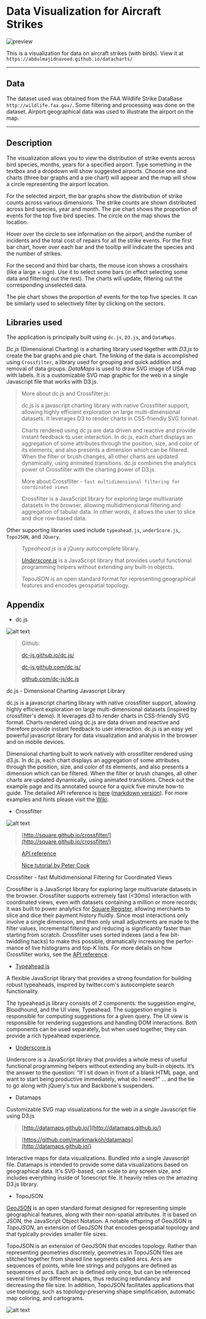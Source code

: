 # Data Visualization for Aircraft Strikes

![preview](preview/img0.png)

This is a visualization for data on aircraft strikes (with birds). View it at `https://abdulmajidnaveed.github.io/datacharts/`

---
## Data
The dataset used was obtained from the FAA Wildlife Strike DataBase `http://wildlife.faa.gov/`.
Some filtering and processing was done on the dataset. Airport geographical data was used to illustrate the airport on the map.

---
## Description
The visualization allows you to view the distribution of strike events across bird species, months, years for a specified airport.
Type something in the textbox and a dropdown will show suggested airports. Choose one and charts (three bar graphs and a pie chart) will appear and the map will show a circle representing the airport location.

For the selected airport, the bar graphs show the distribution of strike counts across various dimensions. The strike counts are shown distributed across bird species, year and month. The pie chart shows the proportion of events for the top five bird species. The circle on the map shows the location.

Hover over the circle to see information on the airport, and the number of incidents and the total cost of repairs for all the strike events.
For the first bar chart, hover over each bar and the tooltip will indicate the species and the number of strikes.

For the second and third bar charts, the mouse icon shows a crosshairs (like a large + sign). Use it to select some bars (in effect selecting some data and filtering out the rest). The charts will update, filtering out the corresponding unselected data.

The pie chart shows the proportion of events for the top five species. It can be similarly used to selectively filter by clicking on the sectors.


## Libraries used
The application is principally built using `dc.js`, `D3.js`, and `DataMaps`.

_Dc.js_ (Dimensional Charting) is a charting library used together with _D3.js_ to create the bar graphs and pie chart.
The linking of the data is accomplished using `Crossfilter`, a library used for grouping and quick addition and removal of data groups.
_DataMaps_ is used to draw SVG image of USA map with labels. It is a customizable SVG map graphic for the web in a single Javascript file that works with D3.js.

>More about dc.js and Crossfilter.js:
>
>dc.js is a javascript charting library with native Crossfilter support, allowing highly efficient exploration on large multi-dimensional datasets. It leverages D3 to render charts in CSS-friendly SVG format.
>
>Charts rendered using dc.js are data driven and reactive and provide instant feedback to user interaction. In dc.js, each chart displays an aggregation of some attributes through the position, size, and color of its elements, and also presents a dimension which can be filtered. When the filter or brush changes, all other charts are updated dynamically, using animated transitions. dc.js combines the analytics power of Crossfilter with the charting power of D3.js.
>
>More about Crossfilter - `fast multidimensional filtering for coordinated views`
>
>Crossfilter is a JavaScript library for exploring large multivariate datasets in the browser, allowing multidimensional filtering and aggregation of tabular data. In other words, it allows the user to slice and dice row-based data.

Other supporting libraries used include `typeahead.js`, `underScore.js`, `TopoJSON`, 
and `JQuery`.

>_Typeahead.js_ is a jQuery autocomplete library.
>
>[_Underscore.js_](`http://underscorejs.org/`) is a JavaScript library that provides useful functional programming helpers without extending any built-in objects.
>
>_TopoJSON_ is an open standard format for representing geographical features and encodes geospatial topology.


## Appendix

* dc.js

![alt text](http://dc-js.github.io/dc.js/dc.logo.png "dc.js Logo ")

> Github:
>
>[dc-js.github.io/dc.js/](http://dc-js.github.io/dc.js/ "dc.js on github")
> 
>[dc-js.github.com/dc.js/](http://dc-js.github.com/dc.js/ "dc.js on github")
>
>[github.com/dc-js/dc.js](https://github.com/dc-js/dc.js "dc.js on github")

dc.js - Dimensional Charting Javascript Library

dc.js is a javascript charting library with native crossfilter support, allowing highly efficient exploration on large multi-dimensional datasets (inspired by crossfilter's demo). It leverages d3 to render charts in CSS-friendly SVG format. Charts rendered using dc.js are data driven and reactive and therefore provide instant feedback to user interaction.
dc.js is an easy yet powerful javascript library for data visualization and analysis in the browser and on mobile devices.

Dimensional charting built to work natively with crossfilter rendered using d3.js. In dc.js, each chart displays an aggregation of some attributes through the position, size, and color of its elements, and also presents a dimension which can be filtered. When the filter or brush changes, all other charts are updated dynamically, using animated transitions.
Check out the example page and its annotated source for a quick five minute how-to guide. The detailed API reference is [here](http://dc-js.github.io/dc.js/docs/html/) 
([markdown version](https://github.com/dc-js/dc.js/blob/develop/web/docs/api-latest.md)). For more examples and hints please visit the [Wiki](https://github.com/dc-js/dc.js/wiki).


* Crossfilter

![alt text](https://www.psdmockups.com/wp-content/uploads/2016/07/crossfilter-by-square.jpg "CF")

> [http://square.github.io/crossfilter/](http://square.github.io/crossfilter/)

> [API reference](https://github.com/square/crossfilter/wiki/API-Reference)

> [Nice tutorial by Peter Cook](http://animateddata.co.uk/articles/crossfilter/)

Crossfilter - fast Multidimensional Filtering for Coordinated Views

Crossfilter is a JavaScript library for exploring large multivariate datasets in the browser. Crossfilter supports extremely fast (<30ms) interaction with coordinated views, even with datasets containing a million or more records; it was built to power analytics for [Square Register](https://squareup.com/register), allowing merchants to slice and dice their payment history fluidly.
Since most interactions only involve a single dimension, and then only small adjustments are made to the filter values, incremental filtering and reducing is significantly faster than starting from scratch. Crossfilter uses sorted indexes (and a few bit-twiddling hacks) to make this possible, dramatically increasing the perfor­mance of live histograms and top-K lists. For more details on how Crossfilter works, see the [API reference](https://github.com/square/crossfilter/wiki/API-Reference).

* [Typeahead.js](https://github.com/twitter/typeahead.js/) 

A flexible JavaScript library that provides a strong foundation for building robust typeaheads, inspired by twitter.com's autocomplete search functionality.

The typeahead.js library consists of 2 components: the suggestion engine, Bloodhound, and the UI view, Typeahead. The suggestion engine is responsible for computing suggestions for a given query. The UI view is responsible for rendering suggestions and handling DOM interactions. Both components can be used separately, but when used together, they can provide a rich typeahead experience.

* [Underscore.js](`http://underscorejs.org/`)

Underscore is a JavaScript library that provides a whole mess of useful functional programming helpers without extending any built-in objects. It’s the answer to the question: “If I sit down in front of a blank HTML page, and want to start being productive immediately, what do I need?” … and the tie to go along with jQuery's tux and Backbone's suspenders.

* Datamaps 

Customizable SVG map visualizations for the web in a single Javascript file using D3.js

>[http://datamaps.github.io/](http://datamaps.github.io/)

>[https://github.com/markmarkoh/datamaps](http://datamaps.github.io/)

Interactive maps for data visualizations. Bundled into a single Javascript file.
Datamaps is intended to provide some data visualizations based on geographical data. It's SVG-based, can scale to any screen size, and includes everything inside of 1onescript file. It heavily relies on the amazing D3.js library.

* TopoJSON

[GeoJSON](https://en.wikipedia.org/wiki/GeoJSON) is an open standard format designed for representing simple geographical features, along with their non-spatial attributes. It is based on JSON, the JavaScript Object Notation.
A notable offspring of GeoJSON is _TopoJSON_, an extension of GeoJSON that encodes geospatial topology and that typically provides smaller file sizes.

TopoJSON is an extension of GeoJSON that encodes topology. Rather than representing geometries discretely, geometries in TopoJSON files are stitched together from shared line segments called arcs. Arcs are sequences of points, while line strings and polygons are defined as sequences of arcs. Each arc is defined only once, but can be referenced several times by different shapes, thus reducing redundancy and decreasing the file size. In addition, TopoJSON facilitates applications that use topology, such as topology-preserving shape simplification, automatic map coloring, and cartograms.

![alt text](https://raw.githubusercontent.com/d3/d3-logo/master/d3.png "D3")
